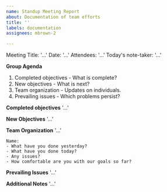 ```yaml
---
name: Standup Meeting Report
about: Documentation of team efforts
title: ''
labels: documentation
assignees: mbrown-2

---
```


Meeting Title: '...'
Date: '...'
Attendees: '...'
Today's note-taker: '...'

**Group Agenda**
1. Completed objectives - What is complete?
2. New objectives - What is next?
3. Team organization - Updates on individuals.
4. Prevailing issues - Which problems persist?

**Completed objectives**
'...'

**New Objectives**
'...'

**Team Organization**
'...'
```
Name:
- What have you done yesterday?
- What have you done today?
- Any issues?
- How comfortable are you with our goals so far?
```

**Prevailing Issues**
'...'

**Additional Notes**
'...'
